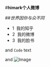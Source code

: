 #**himark个人微博**

##_世界因你与众不同_


- 1  我的知乎
- 2  我的微博
- 3  我的脸书

and `Code` text

[](www.baidu.com) and ![Image](src)
